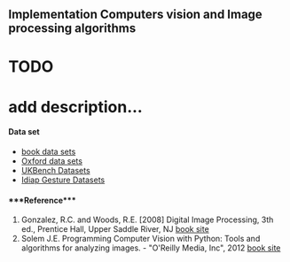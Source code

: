## Implementation Computers vision and Image processing algorithms
# TODO
# add description...
<div>
<h4>Data set</h4>
<ul>
 <li><a href="programmingcomputervision.com">book data sets</a></li>
 <li><a href="https://www.robots.ox.ac.uk/~vgg/data/">Oxford data sets</a></li>
 <li><a href="archive.org/details/ukbench">UKBench Datasets</a></li>
 <li><a href="www.idiap.ch/resource/gestures">Idiap Gesture Datasets</a></li>
</ul>
</div>

<div>
<h4>***Reference***</h4>
<ol>
    <li>Gonzalez, R.C. and Woods, R.E. [2008] Digital Image Processing, 3th ed., Prentice Hall, Upper Saddle River, NJ <a href="www.imageprocessingplace.com">book site</a></li>
    <li>Solem J.E. Programming Computer Vision with Python: Tools and algorithms for analyzing images. - "O'Reilly Media, Inc", 2012 <a href="programmingcomputervision.com">book site</a></li>
</ol>
</div>
